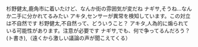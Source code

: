 杉野健太,鹿角市に着いたけど、なんか街の雰囲気が変だね
ナギサ,そうね...なんか二手に分かれてるみたい
アキタ,センサーが異常を検知しています。この対立は不自然です
杉野健太,不自然って、どういうこと？
アキタ,人為的に煽られている可能性があります。注意が必要です
ナギサ,でも、何で争ってるんだろう？
(ト書き),（遠くから激しい議論の声が聞こえてくる）
